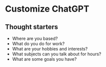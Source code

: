 # Customize ChatGPT

## Thought starters

- Where are you based?
- What do you do for work?
- What are your hobbies and interests?
- What subjects can you talk about for hours?
- What are some goals you have?
